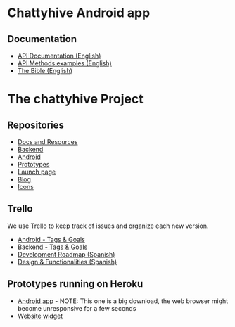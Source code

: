 Chattyhive Android app
======================

Documentation
------------
- [API Documentation (English)](https://docs.google.com/document/d/1ivUpGlNiY1s6CJldyP1rZYgtF1vZphSUvDcsu3QmZPI/edit?usp=sharing)
- [API Methods examples (English)](https://docs.google.com/document/d/18tg-MQ5VWgu519k9KIeWpYev4uEiqS7hCv0LU56ZLU0/edit?usp=sharing)  
- [The Bible (English)](https://docs.google.com/document/d/1WH7zUVjVpw4GChMHHBJKN_w6ORyyWgvyn8kXd1pHBNc/edit?usp=sharing)


The chattyhive Project
======================

Repositories
------------
 - [Docs and Resources](https://github.com/diegopau/chattyhive-resources)
 - [Backend](https://github.com/diegopau/chattyhive-backend)
 - [Android](https://github.com/jonathrodriguez/chattyhive-android)
 - [Prototypes](https://github.com/diegopau/chattyhive-prototypes)
 - [Launch page](https://github.com/diegopau/chattyhive-launch)
 - [Blog](https://github.com/diegopau/chattyhive-blog)
 - [Icons](https://github.com/diegopau/chattyhive-icons)

Trello
------
We use Trello to keep track of issues and organize each new version.
- [Android - Tags & Goals](https://trello.com/b/p7lzPSRE/android-tags-goals)
- [Backend - Tags & Goals](https://trello.com/b/jadaPPL3/backend-tags-goals)
- [Development Roadmap (Spanish)](https://trello.com/b/dlgxOlGs/development-roadmap)
- [Design & Functionalities (Spanish)](https://trello.com/b/LT9HYClf/diseno-y-funcionalidades)

Prototypes running on Heroku
----------------------------
- [Android app](https://ch-prototype.herokuapp.com) - NOTE: This one is a big download, the web browser might become unresponsive for a few seconds
- [Website widget](https://ch-prototype-widget.herokuapp.com)


